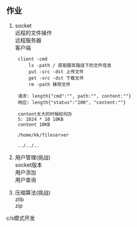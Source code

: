## 作业

1. socket  
   远程的文件操作  
   远程服务器  
   客户端  

        client -cmd
            ls -path / 获取服务路径下的文件信息
            put -src -dst 上传文件
            get -src -dst 下载文件
            rm -path 移除文件

        请求: length{"cmd":"", path:"", content:""}
        响应: length{"status":"200", "content:""}

        content太大的时候如何办
        5: 1024 * 10 10KB
        content 10KB

        /home/kk/fileserver

        ../../..

2. 用户管理(挑战)  
   socket版本  
   用户添加  
   用户查询  

3. 压缩算法(挑战)  
   zlib  
   zip  


c/s模式开发